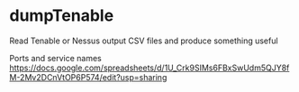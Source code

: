 # dumpTenable
Read Tenable or Nessus output CSV files and produce something useful

Ports and service names https://docs.google.com/spreadsheets/d/1U_Crk9SIMs6FBxSwUdm5QJY8fM-2Mv2DCnVtOP6P574/edit?usp=sharing